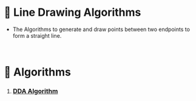 # 📏 Line Drawing Algorithms
- The Algorithms to generate and draw points between two endpoints to form a straight line.

&nbsp;
# 🤖 Algorithms
1. ### **[DDA Algorithm](./DDA.md)**
